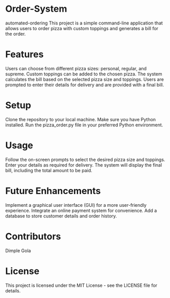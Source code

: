 # Order-System
automated-ordering
This project is a simple command-line application that allows users to order pizza with custom toppings and generates a bill for the order.

# Features
Users can choose from different pizza sizes: personal, regular, and supreme.
Custom toppings can be added to the chosen pizza.
The system calculates the bill based on the selected pizza size and toppings.
Users are prompted to enter their details for delivery and are provided with a final bill.

# Setup
Clone the repository to your local machine.
Make sure you have Python installed.
Run the pizza_order.py file in your preferred Python environment.

# Usage
Follow the on-screen prompts to select the desired pizza size and toppings.
Enter your details as required for delivery.
The system will display the final bill, including the total amount to be paid.

# Future Enhancements
Implement a graphical user interface (GUI) for a more user-friendly experience.
Integrate an online payment system for convenience.
Add a database to store customer details and order history.

# Contributors
Dimple Gola

# License
This project is licensed under the MIT License - see the LICENSE file for details.

